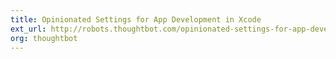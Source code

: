 ```yaml
---
title: Opinionated Settings for App Development in Xcode
ext_url: http://robots.thoughtbot.com/opinionated-settings-for-app-development-in-xcode
org: thoughtbot
---
```

